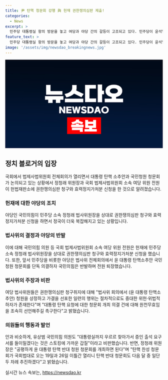 ```yaml
---
title: 尹 탄핵 청문회 강행 與 헌재 권한쟁의심판 제출!
categories:
  - News
excerpt: >
  민주당 대통령실 항의 방문을 놓고 여당과 야당 간의 갈등이 고조되고 있다. 민주당이 윤석열 대통령 탄핵을 청문하기 위한 의결을 내리자 국민의힘이 항의하며 권한쟁의심판을 청구하고 효력정지가처분을 신청했다. 또한 민주당은 증인 출석 압박을 통해 대통령실을 방문할 예정이라고 밝혔고, 국민의힘은 이를 스토킹에 가까운 갑질이라 비판했다. 양당은 각각의 입장을 고수하며 갈등이 심화되고 있으며, 정청래 법사위원장은 반대 청문회도 추진할 예정이라고 밝혔다.
feature_text: >
  민주당 대통령실 항의 방문을 놓고 여당과 야당 간의 갈등이 고조되고 있다. 민주당이 윤석열 대통령 탄핵을 청문하기 위한 의결을 내리자 국민의힘이 항의하며 권한쟁의심판을 청구하고 효력정지가처분을 신청했다. 또한 민주당은 증인 출석 압박을 통해 대통령실을 방문할 예정이라고 밝혔고, 국민의힘은 이를 스토킹에 가까운 갑질이라 비판했다. 양당은 각각의 입장을 고수하며 갈등이 심화되고 있으며, 정청래 법사위원장은 반대 청문회도 추진할 예정이라고 밝혔다.
image: '/assets/img/newsdao_breakingnews.jpg'
---
```


<p><img src="/assets/img/newsdao_breakingnews.jpg" alt="implanttips 속보" /></p>

<h2 data-ke-size="size26">정치 블로거의 입장</h2>

<p data-ke-size="size16">국회에서 법제사법위원회 전체회의가 열리면서 대통령 탄핵 소추안과 국민청원 청문회가 논의되고 있는 상황에서 정청래 위원장과 국회 법제사법위원회 소속 여당 위원 전원이 헌법재판소에 권한쟁의심판 청구와 효력정지가처분 신청을 한 것으로 알려졌습니다.</p>

<h3 data-ke-size="size24">헌재에 대한 야당의 조치</h3>

<p data-ke-size="size16">야당인 국민의힘이 민주당 소속 정청래 법사위원장을 상대로 권한쟁의심판 청구와 효력정지가처분 신청을 하면서 정국이 더욱 복잡해지고 있는 상황입니다.</p>

<h3 data-ke-size="size24">법사위의 결정과 야당의 반발</h3>

<p data-ke-size="size16">이에 대해 국민의힘 의원 등 국회 법제사법위원회 소속 여당 위원 전원은 헌재에 민주당 소속 정청래 법사위원장을 상대로 권한쟁의심판 청구와 효력정지가처분 신청을 했습니다. 또한, 앞서 민주당을 비롯한 야당은 법사위 전체회의에서 윤 대통령 탄핵소추안 국민청원 청문회를 단독 의결하자 국민의힘은 반발하며 전원 퇴장했습니다.</p>

<h3 data-ke-size="size24">법사위의 주장과 비판</h3>

<p data-ke-size="size16">여당 법사위원들은 권한쟁의심판 청구취지에 대해 "법사위 회의에서 (윤 대통령 탄핵소추안) 청원을 상정하고 가결을 선포한 일련의 행위는 절차적으로도 중대한 위헌·위법적 하자가 존재한다"며 "대통령 탄핵 요청에 대한 청문회 개최 의결 건에 대해 원천무효임을 조속히 선언해주길 촉구한다"고 밝혔습니다.</p>

<h3 data-ke-size="size24">의원들의 행동과 발언</h3>

<p data-ke-size="size16">안과 비슷하게, 유상범 국민의힘 의원도 "대통령실까지 우르르 찾아가서 증인 출석 요구서를 들이밀겠다는 것은 스토킹에 가까운 갑질"이라고 비판했습니다. 반면, 정청래 위원장은 "공평하게 윤 대통령 탄핵 반대 청원 청문회를 개최하면 된다"며 "탄핵 찬성 청문회가 국회법대로 오는 19일과 26일 이틀간 열리니 탄핵 반대 청문회도 다음 달 중 일단 두 차례 추진하겠다"고 밝혔습니다.</p>
실시간 뉴스 속보는, <a href="https://newsdao.kr" rel="dofollow">https://newsdao.kr</a>


